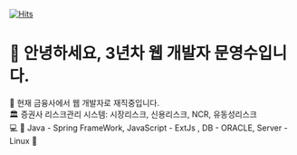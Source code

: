 [![Hits](https://hits.seeyoufarm.com/api/count/incr/badge.svg?url=https%3A%2F%2Fgithub.com%2Fyoungsoomoon%2F&count_bg=%2379C83D&title_bg=%23555555&icon=&icon_color=%23E7E7E7&title=hits&edge_flat=false)](https://hits.seeyoufarm.com)               
# 👋 안녕하세요, 3년차 웹 개발자 문영수입니다.

  🏢 현재 금융사에서 웹 개발자로 재직중입니다.<br>
  🏛️ 증권사 리스크관리 시스템: 시장리스크, 신용리스크, NCR, 유동성리스크 <br>
  :computer: 💙 Java - Spring FrameWork, JavaScript - ExtJs , DB - ORACLE, Server - Linux 💙
